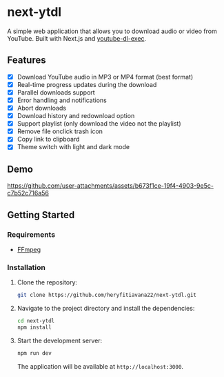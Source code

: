# next-ytdl
A simple web application that allows you to download audio or video from YouTube. Built with Next.js and [youtube-dl-exec](https://github.com/microlinkhq/youtube-dl-exec).

## Features

- [x] Download YouTube audio in MP3 or MP4 format (best format)
- [x] Real-time progress updates during the download
- [x] Parallel downloads support
- [x] Error handling and notifications
- [x] Abort downloads
- [x] Download history and redownload option
- [x] Support playlist (only download the video not the playlist)
- [x] Remove file onclick trash icon
- [x] Copy link to clipboard 
- [x] Theme switch with light and dark mode

## Demo


https://github.com/user-attachments/assets/b673f1ce-19f4-4903-9e5c-c7b52c716a56




## Getting Started

### Requirements

- [FFmpeg](https://ffmpeg.org/download.html)

### Installation

1. Clone the repository:

   ```bash
   git clone https://github.com/heryfitiavana22/next-ytdl.git
   ```

2. Navigate to the project directory and install the dependencies:

   ```bash
   cd next-ytdl
   npm install
   ```

3. Start the development server:

   ```bash
   npm run dev
   ```

   The application will be available at `http://localhost:3000`.

